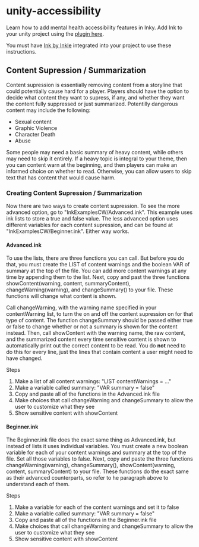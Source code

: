 # unity-accessibility
Learn how to add mental health accessibility features in Inky. Add Ink to your unity project using the [plugin here](https://assetstore.unity.com/packages/tools/integration/ink-unity-integration-60055).

You must have [Ink by Inkle](https://www.inklestudios.com/ink/) integrated into your project to use these instructions. 

<h2>Content Supression / Summarization</h2>
Content supression is essentially removing content from a storyline that could potentially cause hard for a player. Players should have the option to decide what content they want to supress, if any, and whether they want the content fully suppressed or just summarized. 
Potentilly dangerous content may include the following: 
<ul>
  <li>Sexual content</li>
  <li>Graphic Violence</li>
  <li>Character Death</li>
  <li>Abuse</li>
 </ul>

<p>Some people may need a basic summary of heavy content, while others may need to skip it entirely. If a heavy topic is integral to your theme, then you can content warn at the beginning, and then players can make an informed choice on whether to read. Otherwise, you can allow users to skip text that has content that would cause harm.</p>

<h3>Creating Content Supression / Summarization</h3>
Now there are two ways to create content supression. To see the more advanced option, go to "InkExamplesCW/Advanced.ink". This example uses ink lists to store a true and false value. The less advanced option uses different variables for each content supression, and can be found at "InkExamplesCW/Beginner.ink". Either way works. 

<h4>Advanced.ink</h4>
<p>To use the lists, there are three functions you can call. But before you do that, you must create the LIST of content warnings and the boolean VAR of summary at the top of the file. You can add more content warnings at any time by appending them to the list. Next, copy and past the three functions  showContent(warning, content, summaryContent), changeWarning(warning), and changeSummary() to your file. These functions will change what content is shown.</p>

<p>Call changeWarning, with the warning name specified in your contentWarning list, to turn the on and off the content supression on for that type of content. The function changeSummary should be passed either true or false to change whether or not a summary is shown for the content instead. Then, call showContent with the warning name, the raw content, and the summarized content every time sensitive content is shown to automatically print out the correct content to be read. You do <b>not</b> need to do this for every line, just the lines that contain content a user might need to have changed.</p>

Steps
<ol>
  <li>Make a list of all content warnings: "LIST contentWarnings = ..."</li>
  <li>Make a variable called summary: "VAR summary = false"</li>
  <li>Copy and paste all of the functions in the Advanced.ink file</li>
  <li>Make choices that call changeWarning and changeSummary to allow the user to customize what they see</li>
  <li>Show sensitive content with showContent</li>
 </ol>

<h4>Beginner.ink</h4>
<p>The Beginner.ink file does the exact same thing as Advanced.ink, but instead of lists it uses individual variables. You must create a new boolean variable for each of your content warnings and summary at the top of the file. Set all those variables to false. Next, copy and paste the three functions changeWarning(warning), changeSummary(),  showContent(warning, content, summaryContent) to your file. These functions do the exact same as their advanced counterparts, so refer to he paragraph above to understand each of them.</p>

Steps
<ol>
  <li>Make a variable for each of the content warnings and set it to false</li>
  <li>Make a variable called summary: "VAR summary = false"</li>
  <li>Copy and paste all of the functions in the Beginner.ink file</li>
  <li>Make choices that call changeWarning and changeSummary to allow the user to customize what they see</li>
  <li>Show sensitive content with showContent</li>
 </ol>

